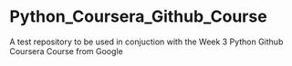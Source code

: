# Python_Coursera_Github_Course
A test repository to be used in conjuction with the Week 3 Python Github Coursera Course from Google
